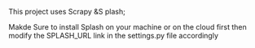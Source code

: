 This project uses Scrapy &S plash;

Makde Sure to install Splash on your machine or on the cloud first then modify the SPLASH_URL link in the settings.py file accordingly

